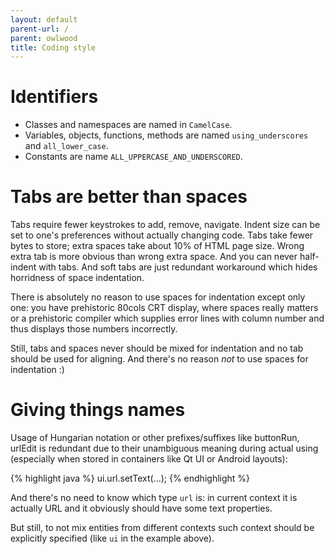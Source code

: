 ```yaml
---
layout: default
parent-url: /
parent: owlwood
title: Coding style
---
```

Identifiers
=========

* Classes and namespaces are named in `CamelCase`.
* Variables, objects, functions, methods are named `using_underscores` and `all_lower_case`.
* Constants are name `ALL_UPPERCASE_AND_UNDERSCORED`.

Tabs are better than spaces
=========

Tabs require fewer keystrokes to add, remove, navigate. Indent size can be set to one's preferences without actually changing code. Tabs take fewer bytes to store; extra spaces take about 10% of HTML page size. Wrong extra tab is more obvious than wrong extra space. And you can never half-indent with tabs. And soft tabs are just redundant workaround which hides horridness of space indentation.

There is absolutely no reason to use spaces for indentation except only one: you have prehistoric 80cols CRT display, where spaces really matters or a prehistoric compiler which supplies error lines with column number and thus displays those numbers incorrectly.

Still, tabs and spaces never should be mixed for indentation and no tab should be used for aligning. And there's no reason _not_ to use spaces for indentation :)

Giving things names
=========

Usage of Hungarian notation or other prefixes/suffixes like buttonRun, urlEdit is redundant due to their unambiguous meaning during actual using (especially when stored in containers like Qt UI or Android layouts):

{% highlight java %}
ui.url.setText(...);
{% endhighlight %}

And there's no need to know which type `url` is: in current context it is actually URL and it obviously should have some text properties.

But still, to not mix entities from different contexts such context should be explicitly specified (like `ui` in the example above).

